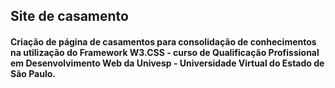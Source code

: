 ## Site de casamento
#### Criação de página de casamentos para consolidação de conhecimentos na utilização do Framework W3.CSS - curso de Qualificação Profissional em Desenvolvimento Web da Univesp - Universidade Virtual do Estado de São Paulo.
